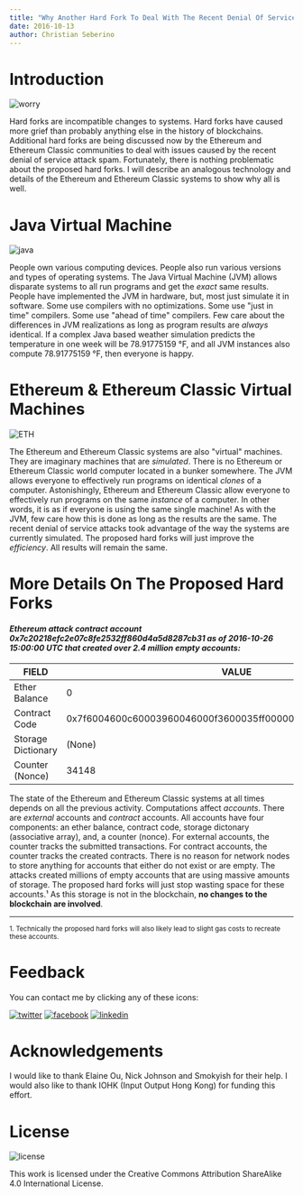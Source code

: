 ```yaml
---
title: "Why Another Hard Fork To Deal With The Recent Denial Of Service Attack Spam Shouldn't Be Controversial"
date: 2016-10-13
author: Christian Seberino
---
```


# Introduction

![worry](https://i.imgsafe.org/ed6e74c594.jpg)

Hard forks are incompatible changes to systems. Hard forks have caused more grief than probably anything else in the history of blockchains.  Additional hard forks are being discussed now by the Ethereum and Ethereum Classic communities to deal with issues caused by the recent denial of service attack spam. Fortunately, there is nothing problematic about the proposed hard forks.  I will describe an analogous technology and details of the Ethereum and Ethereum Classic systems to show why all is well.

# Java Virtual Machine

![java](https://i.imgsafe.org/ed6df2c02c.png)

People own various computing devices.  People also run various versions and types of operating systems.  The Java Virtual Machine (JVM) allows disparate systems to all run programs and get the *exact* same results.  People have implemented the JVM in hardware, but, most just simulate it in software.  Some use compilers with no optimizations.  Some use "just in time" compilers.  Some use "ahead of time" compilers. Few care about the differences in JVM realizations as long as program results are *always* identical.  If a complex Java based weather simulation predicts the temperature in one week will be 78.91775159 °F, and all JVM instances also compute 78.91775159 °F, then everyone is happy.

# Ethereum & Ethereum Classic Virtual Machines

![ETH](http://i.imgsafe.org/0dbe7e221c.jpg)

The Ethereum and Ethereum Classic systems are also "virtual" machines.  They are imaginary machines that are *simulated*.  There is no Ethereum or Ethereum Classic world computer  located in a bunker somewhere.  The JVM allows everyone to effectively run programs on identical *clones* of a computer.  Astonishingly, Ethereum and Ethereum Classic allow everyone to effectively run programs on the same *instance* of a computer.  In other words, it is as if everyone is using the same single machine! As with the JVM, few care how this is done as long as the results are the same.  The recent denial of service attacks took advantage of the way the systems are currently simulated. The proposed hard forks will just improve the *efficiency*. All results will remain the same.

# More Details On The Proposed Hard Forks

#### ***Ethereum attack contract account 0x7c20218efc2e07c8fe2532ff860d4a5d8287cb31 as of 2016-10-26 15:00:00 UTC that created over 2.4 million empty accounts:***

| FIELD | VALUE |
| ------------- |-------------|
| Ether Balance | 0 |
| Contract Code | 0x7f6004600c60003960046000f3600035ff00000000000000000000000... |
| Storage Dictionary | (None) |
| Counter (Nonce) | 34148 |

The state of the Ethereum and Ethereum Classic systems at all times depends on all the previous activity.  Computations affect *accounts*.  There are *external* accounts and *contract* accounts. All accounts have four components: an ether balance, contract code, storage dictonary (associative array), and, a counter (nonce).  For external accounts, the counter tracks the submitted transactions.  For contract accounts, the counter tracks the created contracts. There is no reason for network nodes to store anything for accounts that either do not exist or are empty.  The attacks created millions of empty accounts that are using massive amounts of storage.  The proposed hard forks will just stop wasting space for these accounts.¹ As this storage is not in the blockchain, **no changes to the blockchain are involved**.

--------------------

<sub>1. Technically the proposed hard forks will also likely lead to slight gas costs to recreate these accounts.</sub>

# Feedback

You can contact me by clicking any of these icons:

[![twitter](http://i.imgsafe.org/fcbc8685c1.png)](https://twitter.com/chris_seberino) [![facebook](http://i.imgsafe.org/fcbc627df9.png)](https://www.facebook.com/cseberino) [![linkedin](http://i.imgsafe.org/fcbcf09c9e.png)](https://www.linkedin.com/in/christian-seberino-776897110)


# Acknowledgements

I would like to thank Elaine Ou, Nick Johnson and  Smokyish for their help.  I would also like to thank IOHK (Input Output Hong Kong) for funding this effort.

# License

![license](https://i.creativecommons.org/l/by-sa/4.0/88x31.png)

This work is licensed under the Creative Commons Attribution ShareAlike 4.0 International License.
